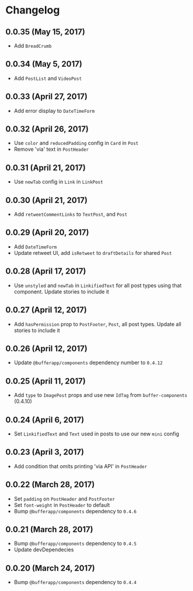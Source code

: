# Changelog

## 0.0.35 (May 15, 2017)

- Add `BreadCrumb`

## 0.0.34 (May 5, 2017)

- Add `PostList` and `VideoPost`

## 0.0.33 (April 27, 2017)

- Add error display to `DateTimeForm`

## 0.0.32 (April 26, 2017)

- Use `color` and `reducedPadding` config in `Card` in `Post`
- Remove 'via' text in `PostHeader`

## 0.0.31 (April 21, 2017)

- Use `newTab` config in `Link` in `LinkPost`

## 0.0.30 (April 21, 2017)

- Add `retweetCommentLinks` to `TextPost`, and `Post`

## 0.0.29 (April 20, 2017)

- Add `DateTimeForm`
- Update retweet UI, add `isRetweet` to `draftDetails` for shared `Post`

## 0.0.28 (April 17, 2017)

- Use `unstyled` and `newTab` in `LinkifiedText` for all post types using that component. Update stories to include it

## 0.0.27 (April 12, 2017)

- Add `hasPermission` prop to `PostFooter`, `Post`, all post types. Update all stories to include it

## 0.0.26 (April 12, 2017)

- Update `@bufferapp/components` dependency number to `0.4.12`

## 0.0.25 (April 11, 2017)

- Add `type` to `ImagePost` props and use new `IdTag` from `buffer-components` (0.4.10)

## 0.0.24 (April 6, 2017)

- Set `LinkifiedText` and `Text` used in posts to use our new `mini` config

## 0.0.23 (April 3, 2017)

- Add condition that omits printing 'via API' in `PostHeader`

## 0.0.22 (March 28, 2017)

- Set `padding` on `PostHeader` and `PostFooter`
- Set `font-weight` in `PostHeader` to default
- Bump `@bufferapp/components` dependency to `0.4.6`

## 0.0.21 (March 28, 2017)

- Bump `@bufferapp/components` dependency to `0.4.5`
- Update devDependecies

## 0.0.20 (March 24, 2017)

- Bump `@bufferapp/components` dependency to `0.4.4`

